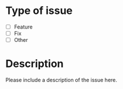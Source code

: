 # Type of issue

- [ ] Feature
- [ ] Fix
- [ ] Other

# Description

Please include a description of the issue here.
